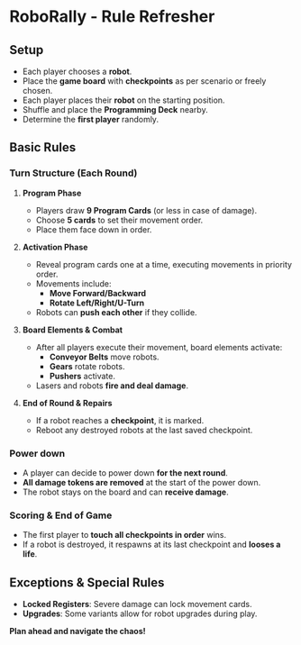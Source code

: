 # RoboRally - Rule Refresher

## Setup
- Each player chooses a **robot**.
- Place the **game board** with **checkpoints** as per scenario or freely chosen.
- Each player places their **robot** on the starting position.
- Shuffle and place the **Programming Deck** nearby.
- Determine the **first player** randomly.

## Basic Rules
### Turn Structure (Each Round)
1. **Program Phase**
   - Players draw **9 Program Cards** (or less in case of damage).
   - Choose **5 cards** to set their movement order.
   - Place them face down in order.

2. **Activation Phase**
   - Reveal program cards one at a time, executing movements in priority order.
   - Movements include:
     - **Move Forward/Backward**
     - **Rotate Left/Right/U-Turn**
   - Robots can **push each other** if they collide.

3. **Board Elements & Combat**
   - After all players execute their movement, board elements activate:
     - **Conveyor Belts** move robots.
     - **Gears** rotate robots.
     - **Pushers** activate.
   - Lasers and robots **fire and deal damage**.

4. **End of Round & Repairs**
   - If a robot reaches a **checkpoint**, it is marked.
   - Reboot any destroyed robots at the last saved checkpoint.

### Power down
- A player can decide to power down **for the next round**.
- **All damage tokens are removed** at the start of the power down.
- The robot stays on the board and can **receive damage**.


### Scoring & End of Game
- The first player to **touch all checkpoints in order** wins.
- If a robot is destroyed, it respawns at its last checkpoint and **looses a life**.

## Exceptions & Special Rules
- **Locked Registers**: Severe damage can lock movement cards.
- **Upgrades**: Some variants allow for robot upgrades during play.

**Plan ahead and navigate the chaos!**

